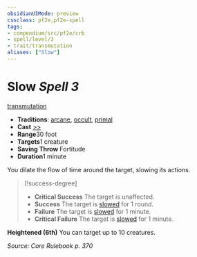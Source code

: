 ```yaml
---
obsidianUIMode: preview
cssclass: pf2e,pf2e-spell
tags:
- compendium/src/pf2e/crb
- spell/level/3
- trait/transmutation
aliases: ["Slow"]
---
```

# Slow *Spell 3*   
[transmutation](../../rules/traits/transmutation.md)  

- **Traditions**: [arcane](../../rules/traits/arcane.md), [occult](../../rules/traits/occult.md), [primal](../../rules/traits/primal.md)
- **Cast** [>>](../../rules/core-rulebook/chapter-9-playing-the-game.md#Actions "Two-Action") 
- **Range**30 foot
- **Targets**1 creature
- **Saving Throw** Fortitude
- **Duration**1 minute

You dilate the flow of time around the target, slowing its actions.

> [!success-degree] 
> - **Critical Success** The target is unaffected.
> - **Success** The target is [slowed](../../rules/conditions.md#Slowed) for 1 round.
> - **Failure** The target is [slowed](../../rules/conditions.md#Slowed) for 1 minute.
> - **Critical Failure** The target is [slowed](../../rules/conditions.md#Slowed) for 1 minute.

**Heightened (6th)** You can target up to 10 creatures.

*Source: Core Rulebook p. 370*